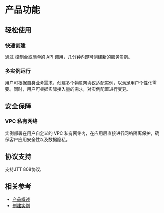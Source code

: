 # 产品功能

## 轻松使用

### 快速创建
通过 控制台或简单的 API 调用，几分钟内即可创建新的服务实例。

### 多实例运行
用户可根据自身业务需求，创建多个物联网协议适配实例，以满足用户个性化需要。同时，用户可根据实际接入量的需求，对实例配置进行变更。

## 安全保障
 
### VPC 私有网络
实例部署在用户自定义的 VPC 私有网络内，在应用层直接进行网络隔离保护，确保客户应用安全性以及数据隐私。

## 协议支持
支持JTT 808协议。

## 相关参考

- [产品概述](../Introduction/Product-Overview.md)
- [创建实例](../Getting-Started/Create-Instance.md)



